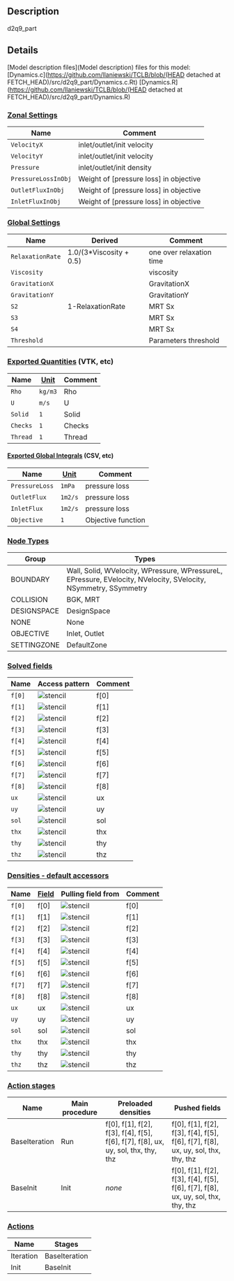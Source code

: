

## Description
d2q9_part

## Details
[Model description files](Model description) files for this model:
[Dynamics.c](https://github.com/llaniewski/TCLB/blob/(HEAD detached at FETCH_HEAD)/src/d2q9_part/Dynamics.c.Rt)
[Dynamics.R](https://github.com/llaniewski/TCLB/blob/(HEAD detached at FETCH_HEAD)/src/d2q9_part/Dynamics.R)

### [Zonal Settings](Settings)

| Name | Comment |
| --- | --- |
|`VelocityX`|inlet/outlet/init velocity|
|`VelocityY`|inlet/outlet/init velocity|
|`Pressure`|inlet/outlet/init density|
|`PressureLossInObj`|Weight of [pressure loss] in objective|
|`OutletFluxInObj`|Weight of [pressure loss] in objective|
|`InletFluxInObj`|Weight of [pressure loss] in objective|


### [Global Settings](Settings)

| Name | Derived | Comment |
| --- | --- | --- |
|`RelaxationRate`|1.0/(3*Viscosity + 0.5)|one over relaxation time|
|`Viscosity`||viscosity|
|`GravitationX`||GravitationX|
|`GravitationY`||GravitationY|
|`S2`|1-RelaxationRate|MRT Sx|
|`S3`||MRT Sx|
|`S4`||MRT Sx|
|`Threshold`||Parameters threshold|

### [Exported Quantities](Quantities) (VTK, etc)

| Name | [Unit](Units) | Comment |
| --- | --- | --- |
|`Rho`|`kg/m3`|Rho|
|`U`|`m/s`|U|
|`Solid`|`1`|Solid|
|`Checks`|`1`|Checks|
|`Thread`|`1`|Thread|

#### [Exported Global Integrals](Globals) (CSV, etc)

| Name | [Unit](Units) | Comment |
| --- | --- | --- |
|`PressureLoss`|`1mPa`|pressure loss|
|`OutletFlux`|`1m2/s`|pressure loss|
|`InletFlux`|`1m2/s`|pressure loss|
|`Objective`|`1`|Objective function|

### [Node Types](Node-Types)

| Group | Types |
| --- | --- |
|BOUNDARY|Wall, Solid, WVelocity, WPressure, WPressureL, EPressure, EVelocity, NVelocity, SVelocity, NSymmetry, SSymmetry|
|COLLISION|BGK, MRT|
|DESIGNSPACE|DesignSpace|
|NONE|None|
|OBJECTIVE|Inlet, Outlet|
|SETTINGZONE|DefaultZone|

### [Solved fields](Fields)

| Name | Access pattern | Comment |
| --- | --- | --- |
|`f[0]`|![stencil](/images/st_a1p0p0p0p0p0p0.png)|f[0]|
|`f[1]`|![stencil](/images/st_a1n1p0p0n1p0p0.png)|f[1]|
|`f[2]`|![stencil](/images/st_a1p0n1p0p0n1p0.png)|f[2]|
|`f[3]`|![stencil](/images/st_a1p1p0p0p1p0p0.png)|f[3]|
|`f[4]`|![stencil](/images/st_a1p0p1p0p0p1p0.png)|f[4]|
|`f[5]`|![stencil](/images/st_a1n1n1p0n1n1p0.png)|f[5]|
|`f[6]`|![stencil](/images/st_a1p1n1p0p1n1p0.png)|f[6]|
|`f[7]`|![stencil](/images/st_a1p1p1p0p1p1p0.png)|f[7]|
|`f[8]`|![stencil](/images/st_a1n1p1p0n1p1p0.png)|f[8]|
|`ux`|![stencil](/images/st_a1p0p0p0p0p0p0.png)|ux|
|`uy`|![stencil](/images/st_a1p0p0p0p0p0p0.png)|uy|
|`sol`|![stencil](/images/st_a1p0p0p0p0p0p0.png)|sol|
|`thx`|![stencil](/images/st_a1p0p0p0p0p0p0.png)|thx|
|`thy`|![stencil](/images/st_a1p0p0p0p0p0p0.png)|thy|
|`thz`|![stencil](/images/st_a1p0p0p0p0p0p0.png)|thz|

### [Densities - default accessors](Densities)

| Name | [Field](Fields) | Pulling field from | Comment |
| --- | --- | --- | --- |
|`f[0]`|f[0]|![stencil](/images/st_a1p0p0p0p0p0p0.png)|f[0]|
|`f[1]`|f[1]|![stencil](/images/st_a1p1p0p0p1p0p0.png)|f[1]|
|`f[2]`|f[2]|![stencil](/images/st_a1p0p1p0p0p1p0.png)|f[2]|
|`f[3]`|f[3]|![stencil](/images/st_a1n1p0p0n1p0p0.png)|f[3]|
|`f[4]`|f[4]|![stencil](/images/st_a1p0n1p0p0n1p0.png)|f[4]|
|`f[5]`|f[5]|![stencil](/images/st_a1p1p1p0p1p1p0.png)|f[5]|
|`f[6]`|f[6]|![stencil](/images/st_a1n1p1p0n1p1p0.png)|f[6]|
|`f[7]`|f[7]|![stencil](/images/st_a1n1n1p0n1n1p0.png)|f[7]|
|`f[8]`|f[8]|![stencil](/images/st_a1p1n1p0p1n1p0.png)|f[8]|
|`ux`|ux|![stencil](/images/st_a1p0p0p0p0p0p0.png)|ux|
|`uy`|uy|![stencil](/images/st_a1p0p0p0p0p0p0.png)|uy|
|`sol`|sol|![stencil](/images/st_a1p0p0p0p0p0p0.png)|sol|
|`thx`|thx|![stencil](/images/st_a1p0p0p0p0p0p0.png)|thx|
|`thy`|thy|![stencil](/images/st_a1p0p0p0p0p0p0.png)|thy|
|`thz`|thz|![stencil](/images/st_a1p0p0p0p0p0p0.png)|thz|

### [Action stages](Stages)

| Name | Main procedure | Preloaded densities | Pushed fields |
| --- | --- | --- | --- |
|BaseIteration|Run|f[0], f[1], f[2], f[3], f[4], f[5], f[6], f[7], f[8], ux, uy, sol, thx, thy, thz|f[0], f[1], f[2], f[3], f[4], f[5], f[6], f[7], f[8], ux, uy, sol, thx, thy, thz|
|BaseInit|Init|_none_|f[0], f[1], f[2], f[3], f[4], f[5], f[6], f[7], f[8], ux, uy, sol, thx, thy, thz|


### [Actions](Stages)

| Name | Stages |
| --- | --- |
|Iteration|BaseIteration|
|Init|BaseInit|

